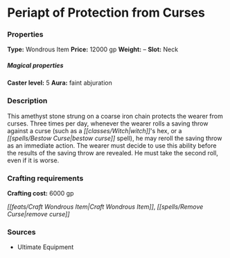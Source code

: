 ﻿---
Title: "Periapt of Protection from Curses"
Type: "Wondrous Item"
Price: "12000 gp"
Weight: "–"
Slot: "Neck"
Caster level: "5"
Aura: "faint abjuration"
Description: |
  "This amethyst stone strung on a coarse iron chain protects the wearer from curses. Three times per day, whenever the wearer rolls a saving throw against a curse (such as a witch's hex, or a _bestow curse_ spell), he may reroll the saving throw as an immediate action. The wearer must decide to use this ability before the results of the saving throw are revealed. He must take the second roll, even if it is worse."
Crafting cost: "6000 gp"
Sources: "['Ultimate Equipment']"
---

# Periapt of Protection from Curses

### Properties

**Type:** Wondrous Item **Price:** 12000 gp **Weight:** – **Slot:** Neck

##### Magical properties

**Caster level:** 5 **Aura:** faint abjuration

### Description

This amethyst stone strung on a coarse iron chain protects the wearer from curses. Three times per day, whenever the wearer rolls a saving throw against a curse (such as a _[[classes/Witch|witch]]_'s hex, or a _[[spells/Bestow Curse|bestow curse]]_ spell), he may reroll the saving throw as an immediate action. The wearer must decide to use this ability before the results of the saving throw are revealed. He must take the second roll, even if it is worse.

### Crafting requirements

**Crafting cost:** 6000 gp

_[[feats/Craft Wondrous Item|Craft Wondrous Item]]_, _[[spells/Remove Curse|remove curse]]_

### Sources

* Ultimate Equipment